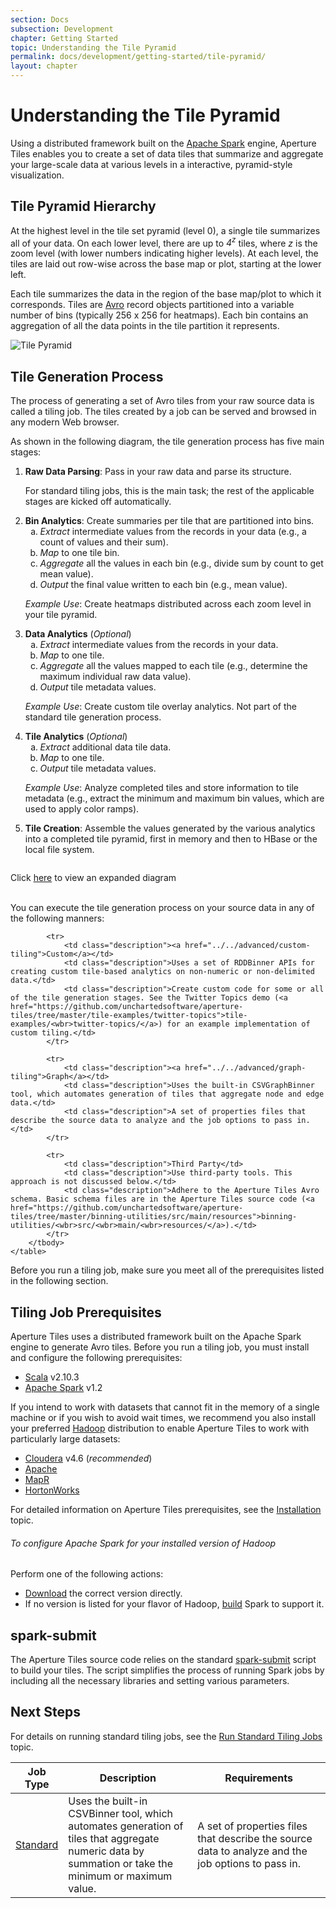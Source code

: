 ```yaml
---
section: Docs
subsection: Development
chapter: Getting Started
topic: Understanding the Tile Pyramid
permalink: docs/development/getting-started/tile-pyramid/
layout: chapter
---
```


Understanding the Tile Pyramid
==============================

Using a distributed framework built on the [Apache Spark](https://spark.apache.org/) engine, Aperture Tiles enables you to create a set of data tiles that summarize and aggregate your large-scale data at various levels in a interactive, pyramid-style visualization.

## <a name="pyramid-hierarchy"></a> Tile Pyramid Hierarchy ##

At the highest level in the tile set pyramid (level 0), a single tile summarizes all of your data. On each lower level, there are up to *4<sup>z</sup>* tiles, where *z* is the zoom level (with lower numbers indicating higher levels). At each level, the tiles are laid out row-wise across the base map or plot, starting at the lower left. 

Each tile summarizes the data in the region of the base map/plot to which it corresponds. Tiles are [Avro](http://avro.apache.org/) record objects partitioned into a variable number of bins (typically 256 x 256 for heatmaps). Each bin contains an aggregation of all the data points in the tile partition it represents.

<img src="../../../../img/tile-pyramid-hierarchy.png" class="screenshot" alt="Tile Pyramid" />

## <a name="tile-gen-process"></a> Tile Generation Process ##

The process of generating a set of Avro tiles from your raw source data is called a tiling job. The tiles created by a job can be served and browsed in any modern Web browser.

As shown in the following diagram, the tile generation process has five main stages:

1. **Raw Data Parsing**: Pass in your raw data and parse its structure. <p>For standard tiling jobs, this is the main task; the rest of the applicable stages are kicked off automatically.</p>
2. **Bin Analytics**: Create summaries per tile that are partitioned into bins.
	<ol type="a">
		<li><em>Extract</em> intermediate values from the records in your data (e.g., a count of values and their sum).</li>
		<li><em>Map</em> to one tile bin.</li>
		<li><em>Aggregate</em> all the values in each bin (e.g., divide sum by count to get mean value).</li>
		<li><em>Output</em> the final value written to each bin (e.g., mean value).</li>
	</ol>
	<p><em>Example Use</em>: Create heatmaps distributed across each zoom level in your tile pyramid.</p>
3. **Data Analytics** (*Optional*)
	<ol type="a">
		<li><em>Extract</em> intermediate values from the records in your data.</li>
		<li><em>Map</em> to one tile.</li>
		<li><em>Aggregate</em> all the values mapped to each tile (e.g., determine the maximum individual raw data value).</li>
		<li><em>Output</em> tile metadata values.</li>
	</ol>
	<p><em>Example Use</em>: Create custom tile overlay analytics. Not part of the standard tile generation process.</p>
4. **Tile Analytics** (*Optional*)
	<ol type="a">
		<li><em>Extract</em> additional data tile data.</li>
		<li><em>Map</em> to one tile.</li>
		<li><em>Output</em> tile metadata values.</li>
	</ol>
	<p><em>Example Use</em>: Analyze completed tiles and store information to tile metadata (e.g., extract the minimum and maximum bin values, which are used to apply color ramps).</p>
5. **Tile Creation**: Assemble the values generated by the various analytics into a completed tile pyramid, first in memory and then to HBase or the local file system.

<a href="diagram.html" class="screenshot"><img src="../../../../img/tile-gen-process-thumb.png" alt=""/></a>
<div class="git">Click <a href="https://raw.githubusercontent.com/unchartedsoftware/aperture-tiles/master/docs/src/img/tile-gen-process-lg.png">here</a> to view an expanded diagram</div>

<br>You can execute the tile generation process on your source data in any of the following manners:

<div class="props">
	<table class="summaryTable" width="100%">
		<thead>
			<tr>
				<th scope="col" width="15%">Job Type</th>
				<th scope="col" width="42%">Description</th>
				<th scope="col" width="43%">Requirements</th>
			</tr>
		</thead>
		<tbody>
			<tr>
				<td class="description"><a href="../../how-to/standard-tiling">Standard</a></td>
				<td class="description">Uses the built-in CSVBinner tool, which automates generation of tiles that aggregate numeric data by summation or take the minimum or maximum value.</td>
				<td class="description">A set of properties files that describe the source data to analyze and the job options to pass in.</td>
			</tr>

			<tr>
				<td class="description"><a href="../../advanced/custom-tiling">Custom</a></td>
				<td class="description">Uses a set of RDDBinner APIs for creating custom tile-based analytics on non-numeric or non-delimited data.</td>
				<td class="description">Create custom code for some or all of the tile generation stages. See the Twitter Topics demo (<a href="https://github.com/unchartedsoftware/aperture-tiles/tree/master/tile-examples/twitter-topics">tile-examples/<wbr>twitter-topics/</a>) for an example implementation of custom tiling.</td>
			</tr>

			<tr>
				<td class="description"><a href="../../advanced/graph-tiling">Graph</a></td>
				<td class="description">Uses the built-in CSVGraphBinner tool, which automates generation of tiles that aggregate node and edge data.</td>
				<td class="description">A set of properties files that describe the source data to analyze and the job options to pass in.</td>
			</tr>

			<tr>
				<td class="description">Third Party</td>
				<td class="description">Use third-party tools. This approach is not discussed below.</td>
				<td class="description">Adhere to the Aperture Tiles Avro schema. Basic schema files are in the Aperture Tiles source code (<a href="https://github.com/unchartedsoftware/aperture-tiles/tree/master/binning-utilities/src/main/resources">binning-utilities/<wbr>src/<wbr>main/<wbr>resources/</a>).</td>
			</tr>
		</tbody>
	</table>
</div>

Before you run a tiling job, make sure you meet all of the prerequisites listed in the following section.

## <a name="prerequisites"></a> Tiling Job Prerequisites ##

Aperture Tiles uses a distributed framework built on the Apache Spark engine to generate Avro tiles. Before you run a tiling job, you must install and configure the following prerequisites:

- [Scala](http://www.scala-lang.org/) v2.10.3
- [Apache Spark](http://spark.incubator.apache.org/) v1.2

If you intend to work with datasets that cannot fit in the memory of a single machine or if you wish to avoid wait times, we recommend you also install your preferred [Hadoop](http://hadoop.apache.org/) distribution to enable Aperture Tiles to work with particularly large datasets:

- [Cloudera](http://hadoop.apache.org/) v4.6 (*recommended*)
- [Apache](http://hadoop.apache.org/docs/r1.2.1/index.html)
- [MapR](http://www.mapr.com/products/apache-hadoop)
- [HortonWorks](http://hortonworks.com/)

For detailed information on Aperture Tiles prerequisites, see the [Installation](../../getting-started/installation/) topic.

<h6 class="procedure">To configure Apache Spark for your installed version of Hadoop</h6>

Perform one of the following actions:

- [Download](http://spark.apache.org/downloads.html) the correct version directly.
- If no version is listed for your flavor of Hadoop, [build](http://spark.apache.org/docs/latest/building-with-maven.html) Spark to support it.

## <a name="spark-submit"></a> spark-submit ##

The Aperture Tiles source code relies on the standard [spark-submit](http://spark.apache.org/docs/1.2.0/submitting-applications.html) script to build your tiles. The script simplifies the process of running Spark jobs by including all the necessary libraries and setting various parameters.

## Next Steps ##

For details on running standard tiling jobs, see the [Run Standard Tiling Jobs](../../how-to/standard-tiling) topic.